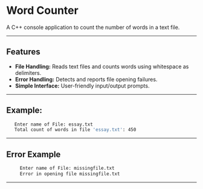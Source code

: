 # Word Counter  
A C++ console application to count the number of words in a text file.  

---  
## Features  
- **File Handling:** Reads text files and counts words using whitespace as delimiters.  
- **Error Handling:** Detects and reports file opening failures.  
- **Simple Interface:** User-friendly input/output prompts.  

---  
## Example:
   ```bash
      Enter name of File: essay.txt  
      Total count of words in file 'essay.txt': 450  
   ```
---

## Error Example
 ```bash
      Enter name of File: missingfile.txt  
      Error in opening file missingfile.txt    
   ```
---
